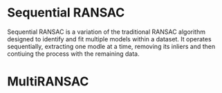 # Sequential RANSAC
Sequential RANSAC is a variation of the traditional RANSAC algorithm designed to identify and fit multiple models within a dataset. It operates sequentially, extracting one modle at a time, removing its inliers and then contiuing the process with the remaining data.

# MultiRANSAC
